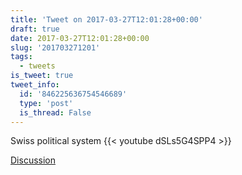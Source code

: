 ```yaml
---
title: 'Tweet on 2017-03-27T12:01:28+00:00'
draft: true
date: 2017-03-27T12:01:28+00:00
slug: '201703271201'
tags:
  - tweets
is_tweet: true
tweet_info:
  id: '846225636754546689'
  type: 'post'
  is_thread: False
---
```




Swiss political system {{< youtube dSLs5G4SPP4 >}}

[Discussion](https://x.com/sytelus/status/846225636754546689)
